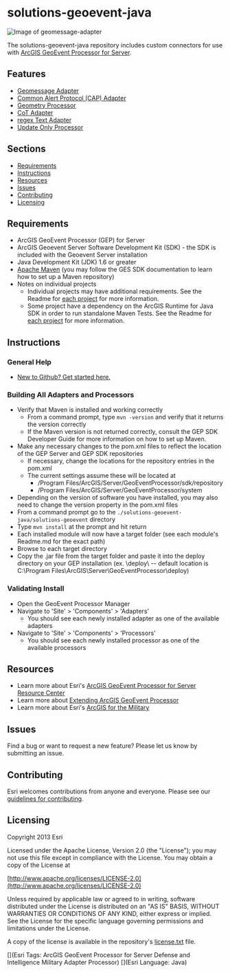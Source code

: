 solutions-geoevent-java 
====================

![Image of geomessage-adapter](ScreenShot.JPG)

The solutions-geoevent-java repository includes custom connectors for use with [ArcGIS GeoEvent Processor for Server](http://www.esri.com/software/arcgis/arcgisserver/extensions/geoevent-extension). 

## Features

* [Geomessage Adapter](adapters/geomessage-adapter/README.md)
* [Common Alert Protocol (CAP) Adapter](adapters/CAP-adapter/README.md)
* [Geometry Processor](processors/geometry-processor/README.md)
* [CoT Adapter](adapters/cot-adapter/README.md)
* [regex Text Adapter](adapters/regexText-adapter/README.md)
* [Update Only Processor](processors/updateOnly-processor/README.md)

## Sections

* [Requirements](#requirements)
* [Instructions](#instructions)
* [Resources](#resources)
* [Issues](#issues)
* [Contributing](#contributing)
* [Licensing](#licensing)

## Requirements

* ArcGIS GeoEvent Processor (GEP) for Server
* ArcGIS Geoevent Server Software Development Kit (SDK) - the SDK is included with the Geoevent Server installation
* Java Development Kit (JDK) 1.6 or greater
* [Apache Maven](http://maven.apache.org) (you may follow the GES SDK documentation to learn how to set up a Maven repository)
* Notes on individual projects
    * Individual projects may have additional requirements. See the Readme for [each project](#features) for more information.
    * Some project have a dependency on the ArcGIS Runtime for Java SDK in order to run standalone Maven Tests. See the Readme for [each project](#features) for more information.

## Instructions

### General Help

* [New to Github? Get started here.](http://htmlpreview.github.com/?https://github.com/Esri/esri.github.com/blob/master/help/esri-getting-to-know-github.html)

### Building All Adapters and Processors
 
* Verify that Maven is installed and working correctly
    * From a command prompt, type `mvn -version` and verify that it returns the version correctly
    * If the Maven version is not returned correctly, consult the GEP SDK Developer Guide for more information on how to set up Maven. 
* Make any necessary changes to the pom.xml files to reflect the location of the GEP Server and GEP SDK repositories
    * If necessary, change the locations for the repository entries in the pom.xml 
    * The current settings assume these will be located at 
        * /Program Files/ArcGIS/Server/GeoEventProcessor/sdk/repository
        * /Program Files/ArcGIS/Server/GeoEventProcessor/system
* Depending on the version of software you have installed, you may also need to change the version property in the pom.xml files
* From a command prompt go to the `./solutions-geoevent-java/solutions-geoevent` directory
* Type `mvn install` at the prompt and hit return
* Each installed module will now have a target folder (see each module's Readme.md for the exact path)
* Browse to each target directory 
* Copy the .jar file from the target folder and paste it into the deploy directory on your GEP installation (ex. <GEP install location>\deploy\ -- default location is C:\Program Files\ArcGIS\Server\GeoEventProcessor\deploy)
 
### Validating Install
 
* Open the GeoEvent Processor Manager 
* Navigate to 'Site' > 'Components' >  'Adapters'
    *  You should see each newly installed adapter as one of the available adapters
* Navigate to 'Site' > 'Components' >  'Processors' 
    * You should see each newly installed processor as one of the available processors

## Resources

* Learn more about Esri's [ArcGIS GeoEvent Processor for Server Resource Center](http://pro.arcgis.com/share/geoevent-processor/)
* Learn more about [Extending ArcGIS GeoEvent Processor](http://resources.arcgis.com/en/help/main/10.2/index.html#//015400000664000000)
* Learn more about Esri's [ArcGIS for the Military](http://solutions.arcgis.com/military/)

## Issues

Find a bug or want to request a new feature?  Please let us know by submitting an issue.

## Contributing

Esri welcomes contributions from anyone and everyone. Please see our [guidelines for contributing](https://github.com/esri/contributing).

## Licensing

Copyright 2013 Esri

Licensed under the Apache License, Version 2.0 (the "License");
you may not use this file except in compliance with the License.
You may obtain a copy of the License at

   [http://www.apache.org/licenses/LICENSE-2.0](http://www.apache.org/licenses/LICENSE-2.0)

Unless required by applicable law or agreed to in writing, software
distributed under the License is distributed on an "AS IS" BASIS,
WITHOUT WARRANTIES OR CONDITIONS OF ANY KIND, either express or implied.
See the License for the specific language governing permissions and
limitations under the License.

A copy of the license is available in the repository's
[license.txt](license.txt) file.

[](Esri Tags: ArcGIS GeoEvent Processor for Server Defense and Intelligence Military Adapter Processor)
[](Esri Language: Java)

